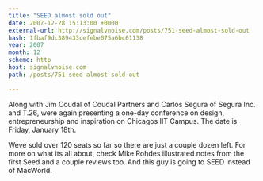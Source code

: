 ```yaml
---
title: "SEED almost sold out"
date: 2007-12-28 15:13:00 +0000
external-url: http://signalvnoise.com/posts/751-seed-almost-sold-out
hash: 1fbaf9dc389433cefebe075a6bc61138
year: 2007
month: 12
scheme: http
host: signalvnoise.com
path: /posts/751-seed-almost-sold-out

---
```


Along with Jim Coudal of Coudal Partners and Carlos Segura of Segura Inc. and T.26, were again presenting a one-day conference on design, entrepreneurship and inspiration on Chicagos IIT Campus. The date is Friday, January 18th.



Weve sold over 120 seats so far so there are just a couple dozen left. For more on what its all about, check Mike Rohdes illustrated notes from the first Seed and a couple reviews too. And this guy is going to SEED instead of MacWorld.
